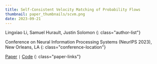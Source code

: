 ```yaml
---
title: Self-Consistent Velocity Matching of Probability Flows
thumbnail: paper_thumbnails/scvm.png
date: 2023-09-21
---
```

Lingxiao Li, Samuel Hurault, Justin Solomon
{: class="author-list"}

Conference on Neural Information Processing Systems (NeurIPS 2023), New Orleans, LA
{: class="conference-location"}

[Paper](http://arxiv.org/abs/2301.13737) `|` [Code](https://github.com/lingxiaoli94/SCVM)
{: class="paper-links"}
